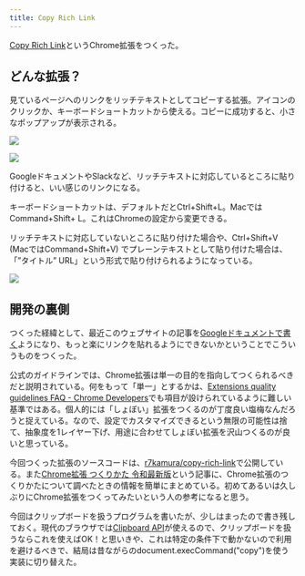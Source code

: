 ```yaml
---
title: Copy Rich Link
---
```

[Copy Rich Link](https://chrome.google.com/webstore/detail/copy-rich-link/hikiamlgpdcabppakpmemaofmkgknpea)というChrome拡張をつくった。

どんな拡張？
------

見ているページへのリンクをリッチテキストとしてコピーする拡張。アイコンのクリックか、キーボードショートカットから使える。コピーに成功すると、小さなポップアップが表示される。

![](https://lh3.googleusercontent.com/docs/ADP-6oGa052hL6H7aL3px1tlOjGZAuK752Kbx1m0nRP-YtScoyVjRTWY3hNdo7N3plXvapOv_E2syhE1UHYJX5a-4KzlYI5ddddu3N9kl0aYpde5OM4lrqJmWBnHnq-s7iAd6uOYv30-RakAJPQQTaBeoxgB8nmauHKSGQ8QKjW7fecPegcZNPd8EgNNM-dAd83yMGDAWacd7eZByJwwQf7bpoSyqx1PTpBxn-yIjbouUel8jcEb2DWoQNWqbWZ7U6N6_nWhbmEAuLFp7DNqgWBOd92DE4NOOA8ycuyj23TfzMN_MkhtAfM5Hm4iZrqy6ducEj4MUEQMjMRe0o4eoNmRGqRC0ELbq-5jH4Nog3O6c2HtR0LrgWmelXnzTlK3kmjbJukuPYKOdhZfqYxjCB8kERvlrJf_mXCsPXMGxcMHV0ZHrAeVCgmx7g5HDEmALtzdoUQYgWf9888AlOmL1_PlG0HJJz8N0XZ8FyJERWYCmDJ58xdfROK_GQ-MSLSli64c_pwt10OHT5vi0iXHMUhVeVZ_INYtm_NdPaA0BCicj_xxYG9KcAKtLtVd8RZ9seP0MUo94wsNlWKngHljHIAtXxp7GtUu1fjuucvPkSdUzFq4FDN5eCJxNNSBcNCMdNrmXSViyrQXSzSPncAkr2n86cS4ciMj1eRLHFBKl9DK9OzKmvNDHRb0WEI7c_WloA6kS7CDzTO2criU0LzkPy1pzMja5eTJAkZ0VpsrYTI5ANyUcRkghUEFwuS4eLxotbIMWPlTOZdSCpUsudxp7iL6zpCX2tOlgH_o9hmptRjcik0DMlu7W1elZBp6RZ3H4Hvic0emhKkvU1FCBhBQtJORlUlJfaM650oiX7nD0Hy91QIRl4NfXan8jKQvFdlzxCCU5JJv04fU0cNoKAQeDzptL8_3Jq32BHZW1dVHVAyl1R0qiLZBXRklkY9ZziD16gqneNNQhUxq16rKpQvjbhoFEhjMxDyMN9Ou6RJ51u_78WKbW-8vHDByar_xMW8YLl94qHLvMoQix8JIrd-5LBupQ6ecaxS7ef23_kruzVWal2qRp5DGpSeayQl0exA2oQEkgZFl6UIgA_FUS6Qh8KQM5IAuo1jQAyj1YyPOjWnsSBwCcCfwiOa-UrDhwdXLq0wac-N2NAXIDwCo2UZmlNbtB6y4cf5BosP4seaKfxEO95mYq-XAnEMskXGbTjqO01-WFAPECXY2k2OIxLwQXJifmgLMUSI4qXMfj7nqMkx2I2E_FnBv)

![](https://lh3.googleusercontent.com/docs/ADP-6oHimsEkJPJgRvP7feluaH1qxVYDuyYyYji1Nk3ZiMMbhckMWF7OHkyvDR-Hhx3uLOSPfO26eEzC2WiaONSlwfR4VtGe0FzNlNIddVEJDUKOpDc6SM_KSE60eWtqnwKH4tIn5E3Djmdc3bjoYpA2PTfeHum_tI-ta_QUkSAndiVEbwdkkHVFQVzNVn5Sqw8Jz8vBe7Liv7a2OXNoNIiIDlfsYcTbeP4yKOg7PQtxo2GD_-gaSv_F8nr0gCFknA7EMU35ZzEENTVUSEi7M1hRbeSS-L887Yzzvr_Irs6N66ETtAHVioc6zPpBVHrVzt4rGGk6UsFLvX2Nq4SiyybvyiIvL28mBN_TyL6xHANH0VJhRuwM01u6xq3xtEI5l72Maa4jjqovyaCmi7uzy_KQ6SU0O7tMtpEquU7LU9jA2kt4Ss-bdSuHDic3bHuO_QfxAEUx44p8_qYZtQM-xqZwvg4OPwXTN1y5TSCm9s3WHCw3J9qn73xmu36XfDC3yRWl48hDoOOK44MMJtr5LCVaDdN1SR1F9CoNfDb2A2F-LqCcxc9ecZNQkf4K_cEvjRLAUMDoAGzjAgyflw-9MqsNCCii1Rh7206iTwq6daHwm-B3rEi1a1JCDqdT643dud1lidtLXAe98sQpIfPb_JHHOsFT6U1sLysGSZa5EKCg31f9Pu0fozfSHyg3TiqLVyrc1xTW1FMYIvx2CnjG2IbY7WpPphGb4iDd2bcXWMPwc-3J-z9jE20PHwz5plHLv7dpvbIaGnTad_NPoNMT2h7WrKsqdCOKyI4lOEkiKuDDV8C6xMpDQDOBoBIEo20KyDukt2s2zOGzOKwMRHLPqTzlfs-A57RolUKy-kawZRHhgSOVYATjSg0X1NSGd3x_cD5Wyd1Brbd2m7DSpRbPweeFOSkBY7ON6AhB242c_1YhW9fRwR-7pLn9Uuen4po4084DMbM7SJB5owr4Rkho6oybJVmi6Dzqh3PSfS_Jj_xxZfAArGosKgQG0H_vPwRloplOjZV27o2OUF15r0EWASrY_OgkZ-xAwBjK8Y1QhwWi6MKrx-mcE3CKSQzd77D_R5UveR4T0Q_l-80wFc98j6lK2Vi5hP3uOfGAFP4g4qoop4SnA1QILQDI54_sQxihBWyXcpfWBPJGR_MRkUukSvTZgFUlcNKN2M6IYjNRJ5204I6QlUNMgDeAZG3t3WZIiIE6nF0_DBX_L1ieCuxroNKIEONvSnXYAFP7CV4vWISuvmnm7S35)

GoogleドキュメントやSlackなど、リッチテキストに対応しているところに貼り付けると、いい感じのリンクになる。

キーボードショートカットは、デフォルトだとCtrl+Shift+L。MacではCommand+Shift+ L。これはChromeの設定から変更できる。

リッチテキストに対応していないところに貼り付けた場合や、Ctrl+Shift+V (MacではCommand+Shift+V) でプレーンテキストとして貼り付けた場合は、「”タイトル” URL」という形式で貼り付けられるようになっている。

![](https://lh3.googleusercontent.com/docs/ADP-6oGWR0YF1E6RXXjOE9MseF5gfInZ2wWRyDbnVEeyPw_6HIDwF--f2TuQSovc1TuZoEKi16ovhmDoq9Ezk6eP3q1km9bnvj17QNFhYPsHPjvxEM1O7j_JeyjjCoChkNest3M5a64INHSh6zjTfO5mZfAKcb29whbn1-4o9CDtC4TU7scwYlfr9dM2tr_KJvO3PJCHcW6ZeixaREk51Ou9squeCRMBGMPWRS8QLXtyTuGAgnr4Ht1MUM3zlHBRQDaajHXUVZKsDHaHZayY85n4sZ5uENllNmX7Bj6YyD_kbXq_l7HFRnDDCg5Lo8l3o1vS5WKzJ-2kjK0spb8Hg5QY4abxyVK7wlS20utMRpBDLm-2GdN99DUaUl9l6LVRkRrE7vcEpgubtUYOZZCw_3YTUtT_Qvay4y7N5L2vQcVJr6iSWzTV-PmMmVn0fkBYfz1Y5CMdWKjgnDw04uOVL7bbN_-sXtoM3FRv_kYZNFb0oNpras5BHa9oQlCfNEAUbQ9JEOlKu6liSpuDcKo3f1jT5aVbpda1WuLWe6Mvi6bfJrd7bz2qWlCrIV4jThxEUdeSv_5EIPSfJCGVbtUmGfMuf5eeIQWmvpX4WKQu9UWI1Nqy6Hw5n4gsUNXDkdQAoka8UzO8Dz9gpGNAaqrm3kh4pVdQCPEXPNHSgpRDtLPxZdBnjKcwFqQyCGq94ynjWCyicWIUWyv_24-ZYEDR1P59VtmWRZvXQHRcEzj3CWIyNt3_mbQZOKW1z_fJEIMaR3IBJnZ-xc4NwFSXT79sOm-qVIy5PucVNzQ_YiDdsEhd2p6Iirl0busZab7nvsqvmw3qHizZ0kSZ7hjjOEYGQZCI3SMeZGnRBOJgn_EaCRdaqDxbsTwuiYVwta2ogNJ9Qrn9rMosdZKnmXD1eCPphv0kVp7jobCc6Sn2M_eKQFLKeYsDwzthp4ZvWYy0EmxA3paF_cBw8tKHfQModxqy3ndGTgn150AaxR1MHTJo5GAGu8GfiQP0SHaKAUHCSKfhjBeQQYAXN6fMGVFmKJbc-AYdyPR54uh9TJSYP3hTnZz_NLljluyAZYNu0gw7kljyjZBHIc2Qx2Wv1eW9gEEBNPniHDHNcgRuRr6kPUKZ5wROR-cI2CbsB2fgbcfW5VmDiqi15lTQvRlwzKvtBfyUtBHHmDxvMdQfIs9rbC4UQm_vpper1AzLr0k3HT7ow5JfThN4MdryWoWpIZ04Dy-OqjVuLMd5aBxLCS2q7pSMSTcPnvYG43K9)

開発の裏側
-----

つくった経緯として、最近このウェブサイトの記事を[Googleドキュメントで書く](https://r7kamura.com/articles/2022-05-04-diary)ようになり、もっと楽にリンクを貼れるようにできないかということでこういうものをつくった。

公式のガイドラインでは、Chrome拡張は単一の目的を指向してつくられるべきだと説明されている。何をもって「単一」とするかは、[Extensions quality guidelines FAQ - Chrome Developers](https://developer.chrome.com/docs/extensions/mv3/single_purpose/#one)でも項目が設けられているように難しい基準ではある。個人的には「しょぼい」拡張をつくるのが丁度良い塩梅なんだろうと捉えている。なので、設定でカスタマイズできるという無限の可能性は捨て、抽象度を1レイヤー下げ、用途に合わせてしょぼい拡張を沢山つくるのが良いと思っている。

今回つくった拡張のソースコードは、[r7kamura/copy-rich-link](https://github.com/r7kamura/copy-rich-link)で公開している。また[Chrome拡張 つくりかた 令和最新版](https://r7kamura.com/articles/2022-05-07-chrome-extension-dev-2022)という記事に、Chrome拡張のつくりかたについて調べたときの情報を簡単にまとめている。初めてあるいは久しぶりにChrome拡張をつくってみたいという人の参考になると思う。

今回はクリップボードを扱うプログラムを書いたが、少しはまったので書き残しておく。現代のブラウザでは[Clipboard API](https://developer.mozilla.org/ja/docs/Web/API/Clipboard)が使えるので、クリップボードを扱うならこれを使えばOK！と思いきや、これは特定の条件下で動かないので利用を避けるべきで、結局は昔ながらのdocument.execCommand("copy")を使う実装に切り替えた。

